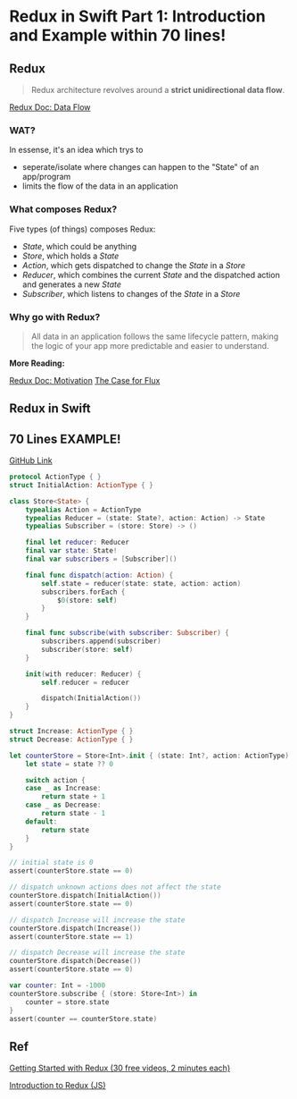 # Redux in Swift Part 1: Introduction and Example within 70 lines!


## Redux 

> Redux architecture revolves around a **strict unidirectional data flow**.

[Redux Doc: Data Flow](http://redux.js.org/docs/basics/DataFlow.html)

### WAT?

In essense, it's an idea which trys to

- seperate/isolate where changes can happen to the "State" of an app/program
- limits the flow of the data in an application

### What composes Redux?

Five types (of things) composes Redux:

- *State*, which could be anything
- *Store*, which holds a *State*
- *Action*, which gets dispatched to change the *State* in a *Store*
- *Reducer*, which combines the current *State* and the dispatched action and generates a new *State*
- *Subscriber*, which listens to changes of the *State* in a *Store*

### Why go with Redux?

> All data in an application follows the same lifecycle pattern, making the logic of your app more predictable and easier to understand.

**More Reading:**

[Redux Doc: Motivation](http://redux.js.org/docs/introduction/Motivation.html)
[The Case for Flux](https://medium.com/swlh/the-case-for-flux-379b7d1982c6#.ddab5kuhi)

## Redux in Swift



## 70 Lines EXAMPLE!

[GitHub Link](https://github.com/NicholasTD07/TTTTT/blob/master/swift-experiments/redux-with-generic-class.swift)

```swift
protocol ActionType { }
struct InitialAction: ActionType { }

class Store<State> {
    typealias Action = ActionType
    typealias Reducer = (state: State?, action: Action) -> State
    typealias Subscriber = (store: Store) -> ()

    final let reducer: Reducer
    final var state: State!
    final var subscribers = [Subscriber]()

    final func dispatch(action: Action) {
        self.state = reducer(state: state, action: action)
        subscribers.forEach {
            $0(store: self)
        }
    }

    final func subscribe(with subscriber: Subscriber) {
        subscribers.append(subscriber)
        subscriber(store: self)
    }

    init(with reducer: Reducer) {
        self.reducer = reducer

        dispatch(InitialAction())
    }
}

struct Increase: ActionType { }
struct Decrease: ActionType { }

let counterStore = Store<Int>.init { (state: Int?, action: ActionType) -> Int in
    let state = state ?? 0

    switch action {
    case _ as Increase:
        return state + 1
    case _ as Decrease:
        return state - 1
    default:
        return state
    }
}

// initial state is 0
assert(counterStore.state == 0)

// dispatch unknown actions does not affect the state
counterStore.dispatch(InitialAction())
assert(counterStore.state == 0)

// dispatch Increase will increase the state
counterStore.dispatch(Increase())
assert(counterStore.state == 1)

// dispatch Decrease will increase the state
counterStore.dispatch(Decrease())
assert(counterStore.state == 0)

var counter: Int = -1000
counterStore.subscribe { (store: Store<Int>) in
    counter = store.state
}
assert(counter == counterStore.state)
```

## Ref

[Getting Started with Redux (30 free videos, 2 minutes each)](https://egghead.io/series/getting-started-with-redux)

[Introduction to Redux (JS)](http://redux.js.org)
